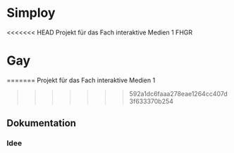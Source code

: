 # Simploy
<<<<<<< HEAD
 Projekt für das Fach interaktive Medien 1 FHGR
# Gay
=======
 Projekt für das Fach interaktive Medien 1 

>>>>>>> 592a1dc6faaa278eae1264cc407d3f633370b254
## Dokumentation
### Idee